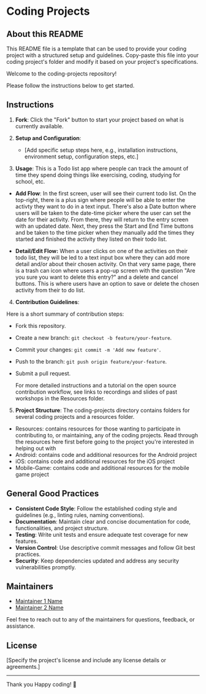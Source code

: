 # Coding Projects

## About this README

This README file is a template that can be used to provide your coding project with a structured setup and guidelines. Copy-paste this file into your coding project's folder and modify it based on your project's specifications.

Welcome to the coding-projects repository!

Please follow the instructions below to get started.

## Instructions

1. **Fork**: Click the "Fork" button to start your project based on what is currently available.

2. **Setup and Configuration**:
   - [Add specific setup steps here, e.g., installation instructions, environment setup, configuration steps, etc.]

3. **Usage**: This is a Todo list app where people can track the amount of time they spend doing things like exercising, coding, studying for school, etc.

- **Add Flow**: In the first screen, user will see their current todo list. On the top-right, there is a plus sign where people will be able to enter the activty they want to do in a text input. There's also a Date button where users will be taken to the date-time picker where the user can set the date for their activity. From there, they will return to the entry screen with an updated date. Next, they press the Start and End Time buttons and be taken to the time picker when they manually add the times they started and finished the activity they listed on their todo list.

- **Detail/Edit Flow:** When a user clicks on one of the activities on their todo list, they will be led to a text input box where they can add more detail and/or about their chosen activity. On that very same page, there is a trash can icon where users a pop-up screen with the question "Are you sure you want to delete this entry?" and a delete and cancel buttons. This is where users have an option to save or delete the chosen activity from their to do list.
  
4. **Contribution Guidelines**:

  Here is a short summary of contribution steps:

- Fork this repository.
- Create a new branch: `git checkout -b feature/your-feature`.
- Commit your changes: `git commit -m 'Add new feature'`.
- Push to the branch: `git push origin feature/your-feature`.
- Submit a pull request.

  For more detailed instructions and a tutorial on the open source contribution workflow, see links to recordings and slides of past workshops in the Resources folder.

5. **Project Structure**:
The coding-projects directory contains folders for several coding projects and a resources folder.

- Resources: contains resources for those wanting to participate in contributing to, or maintaining, any of the coding projects. Read through the resources here first before going to the project you're interested in helping out with
- Android: contains code and additional resources for the Android project
- iOS: contains code and additional resources for the iOS project
- Mobile-Game: contains code and additional resources for the mobile game project

## General Good Practices

- **Consistent Code Style**: Follow the established coding style and guidelines (e.g., linting rules, naming conventions).
- **Documentation**: Maintain clear and concise documentation for code, functionalities, and project structure.
- **Testing**: Write unit tests and ensure adequate test coverage for new features.
- **Version Control**: Use descriptive commit messages and follow Git best practices.
- **Security**: Keep dependencies updated and address any security vulnerabilities promptly.

## Maintainers

- [Maintainer 1 Name](Maintainer_1_Profile_Link)
- [Maintainer 2 Name](Maintainer_2_Profile_Link)

Feel free to reach out to any of the maintainers for questions, feedback, or assistance.

## License

[Specify the project's license and include any license details or agreements.]

---

Thank you Happy coding! 🚀
